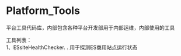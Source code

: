 # Platform_Tools
平台工具代码库，内部包含各种平台开发部用于内部运维，内部使用的工具



工具列表：   
1、ESsiteHealthChecker.  . 
用于探测ES商用站点运行状态

